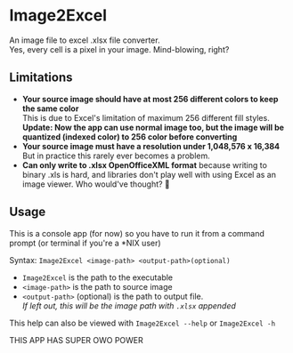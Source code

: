 # Image2Excel
An image file to excel .xlsx file converter.  
Yes, every cell is a pixel in your image. Mind-blowing, right?

## Limitations
- **Your source image should have at most 256 different colors to keep the same color**  
This is due to Excel's limitation of maximum 256 different fill styles.  
**Update: Now the app can use normal image too, but the image will be quantized (indexed color) to 256 color before converting**
- **Your source image must have a resolution under 1,048,576 x 16,384**  
But in practice this rarely ever becomes a problem.
- **Can only write to .xlsx OpenOfficeXML format**
because writing to binary .xls is hard, and libraries don't play well
with using Excel as an image viewer. Who would've thought? 🤷

## Usage
This is a console app (for now) so you have to run it from a command prompt
(or terminal if you're a \*NIX user)

Syntax: `Image2Excel <image-path> <output-path>(optional)`
- `Image2Excel` is the path to the executable
- `<image-path>` is the path to source image
- `<output-path>` (optional) is the path to output file.  
*If left out, this will be the image path with `.xlsx` appended*

This help can also be viewed with `Image2Excel --help` or `Image2Excel -h`

THIS APP HAS SUPER OWO POWER
